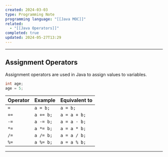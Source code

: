 ```yaml
---
created: 2024-03-03
type: Programming Note
programming language: "[[Java MOC]]"
related:
  - "[[Java Operators]]"
completed: true
updated: 2024-05-27T13:29
---
```

---
## Assignment Operators

Assignment operators are used in Java to assign values to variables. 

```java
int age;
age = 5;
```

| Operator | Example   | Equivalent to |
| -------- | --------- | ------------- |
| `=`      | `a = b;`  | `a = b;`      |
| `+=`     | `a += b;` | `a = a + b;`  |
| `-=`     | `a -= b;` | `a = a - b;`  |
| `*=`     | `a *= b;` | `a = a * b;`  |
| `/=`     | `a /= b;` | `a = a / b;`  |
| `%=`     | `a %= b;` | `a = a % b;`  |

---